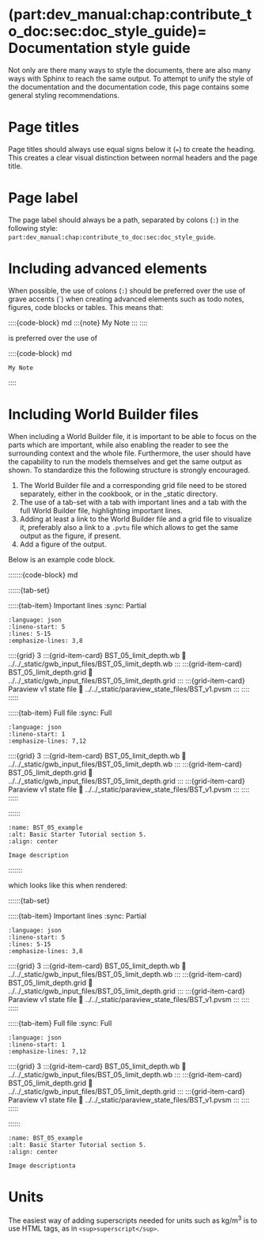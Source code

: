 (part:dev_manual:chap:contribute_to_doc:sec:doc_style_guide)=
Documentation style guide
=========================

Not only are there many ways to style the documents, there are also many ways with Sphinx to reach the same output. To attempt to unify the style of the documentation and the documentation code, this page contains some general styling recommendations.

# Page titles

Page titles should always use equal signs below it (`=`) to create the heading. This creates a clear visual distinction between normal headers and the page title.

# Page label

The page label should always be a path, separated by colons (`:`) in the following style: `part:dev_manual:chap:contribute_to_doc:sec:doc_style_guide`.

# Including advanced elements

When possible, the use of colons (`:`) should be preferred over the use of grave accents (\`) when creating advanced elements such as todo notes, figures, code blocks or tables. This means that:

::::{code-block} md
:::{note}
My Note
:::
::::

is preferred over the use of 

::::{code-block} md
```{note}
My Note
````
::::

# Including World Builder files

When including a World Builder file, it is important to be able to focus on the parts which are important, while also enabling the reader to see the surrounding context and the whole file. Furthermore, the user should have the capability to run the models themselves and get the same output as shown. To standardize this the following structure is strongly encouraged. 

1. The World Builder file and a corresponding grid file need to be stored separately, either in the cookbook, or in the _static directory.
2. The use of a tab-set with a tab with important lines and a tab with the full World Builder file, highlighting important lines.
3. Adding at least a link to the World Builder file and a grid file to visualize it, preferably also a link to a `.pvtu` file which allows to get the same output as the figure, if present.
4. Add a figure of the output.

Below is an example code block.

:::::::{code-block} md

::::::{tab-set}

:::::{tab-item} Important lines
:sync: Partial

```{literalinclude} ../../_static/gwb_input_files/BST_05_limit_depth.wb
:language: json
:lineno-start: 5
:lines: 5-15
:emphasize-lines: 3,8
```
::::{grid} 3
:::{grid-item-card} BST_05_limit_depth.wb
:link: ../../_static/gwb_input_files/BST_05_limit_depth.wb
:::
:::{grid-item-card} BST_05_limit_depth.grid
:link: ../../_static/gwb_input_files/BST_05_limit_depth.grid
:::
:::{grid-item-card} Paraview v1 state file 
:link: ../../_static/paraview_state_files/BST_v1.pvsm
:::
::::
:::::

:::::{tab-item} Full file
:sync: Full


```{literalinclude} ../../_static/gwb_input_files/BST_05_limit_depth.wb
:language: json
:lineno-start: 1
:emphasize-lines: 7,12
```

::::{grid} 3
:::{grid-item-card} BST_05_limit_depth.wb
:link: ../../_static/gwb_input_files/BST_05_limit_depth.wb
:::
:::{grid-item-card} BST_05_limit_depth.grid
:link: ../../_static/gwb_input_files/BST_05_limit_depth.grid
:::
:::{grid-item-card} Paraview v1 state file 
:link: ../../_static/paraview_state_files/BST_v1.pvsm
:::
::::
:::::

::::::


```{figure} ../../../../doc/sphinx/_static/images/user_manual/basic_starter_tutorial/BST_05.png
:name: BST_05_example
:alt: Basic Starter Tutorial section 5. 
:align: center

Image description
```
:::::::


which looks like this when rendered:


::::::{tab-set}

:::::{tab-item} Important lines
:sync: Partial

```{literalinclude} ../../_static/gwb_input_files/BST_05_limit_depth.wb
:language: json
:lineno-start: 5
:lines: 5-15
:emphasize-lines: 3,8
```
::::{grid} 3
:::{grid-item-card} BST_05_limit_depth.wb
:link: ../../_static/gwb_input_files/BST_05_limit_depth.wb
:::
:::{grid-item-card} BST_05_limit_depth.grid
:link: ../../_static/gwb_input_files/BST_05_limit_depth.grid
:::
:::{grid-item-card} Paraview v1 state file 
:link: ../../_static/paraview_state_files/BST_v1.pvsm
:::
::::
:::::

:::::{tab-item} Full file
:sync: Full


```{literalinclude} ../../_static/gwb_input_files/BST_05_limit_depth.wb
:language: json
:lineno-start: 1
:emphasize-lines: 7,12
```

::::{grid} 3
:::{grid-item-card} BST_05_limit_depth.wb
:link: ../../_static/gwb_input_files/BST_05_limit_depth.wb
:::
:::{grid-item-card} BST_05_limit_depth.grid
:link: ../../_static/gwb_input_files/BST_05_limit_depth.grid
:::
:::{grid-item-card} Paraview v1 state file 
:link: ../../_static/paraview_state_files/BST_v1.pvsm
:::
::::
:::::

::::::


```{figure} ../../../../doc/sphinx/_static/images/user_manual/basic_starter_tutorial/BST_05.png
:name: BST_05_example
:alt: Basic Starter Tutorial section 5. 
:align: center

Image descriptionta
```

# Units

The easiest way of adding superscripts needed for units such as kg/m<sup>3</sup> is to use HTML tags, as in `<sup>superscript</sup>`.
